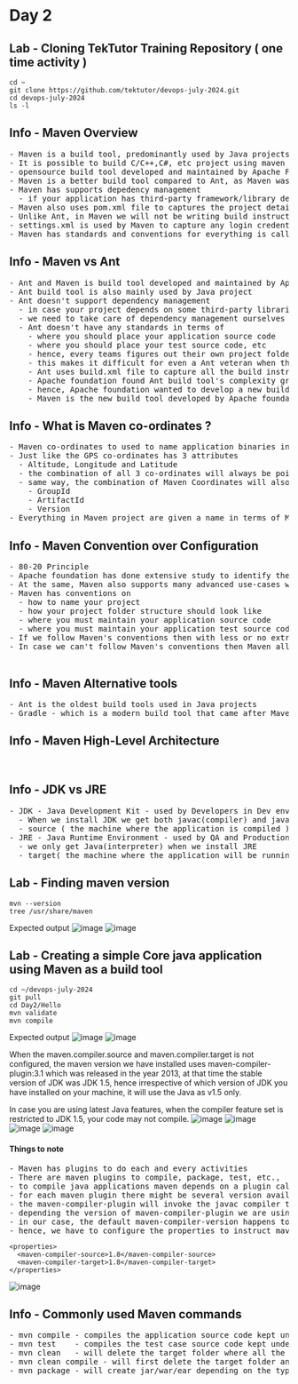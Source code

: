# Day 2

## Lab - Cloning TekTutor Training Repository ( one time activity )
```
cd ~
git clone https://github.com/tektutor/devops-july-2024.git
cd devops-july-2024
ls -l
```

## Info - Maven Overview
<pre>
- Maven is a build tool, predominantly used by Java projects but it is language agnostic(independent) tool
- It is possible to build C/C++,C#, etc project using maven 
- opensource build tool developed and maintained by Apache Foundation 
- Maven is a better build tool compared to Ant, as Maven was created by same Apache Foundation resolving all the issues that Ant build tool had
- Maven has supports depedency management
  - if your application has third-party framework/library dependency, those jar files will be automatically downloaded and their class path is managed by Maven if you have just mentioned the maven co-ordinates of the dependent libraries in the pom.xml
- Maven also uses pom.xml file to captures the project details
- Unlike Ant, in Maven we will not be writing build instructions in pom.xml, we just provide some meta-data while Maven takes care of build the language specific build instructions
- settings.xml is used by Maven to capture any login credentials, gloabal maven settings, etc.,
- Maven has standards and conventions for everything is called Convention over Configuration
</pre>

## Info - Maven vs Ant
<pre>
- Ant and Maven is build tool developed and maintained by Apache Foundation
- Ant build tool is also mainly used by Java project
- Ant doesn't support dependency management
  - in case your project depends on some third-party libraries, Ant doesn't have an inbuilt feature to download them, manage class path, etc
  - we need to take care of dependency management ourselves
  - Ant doesn't have any standards in terms of
    - where you should place your application source code
    - where you should place your test source code, etc
    - hence, every teams figures out their own project folder structure
    - this makes it difficult for even a Ant veteran when they move in to a new project which is based on Ant
    - Ant uses build.xml file to capture all the build instructions, which is not a good idea
    - Apache foundation found Ant build tool's complexity grows as the size of project grows
    - hence, Apache foundation wanted to develop a new build tool which will solve all the above Ant issues
    - Maven is the new build tool developed by Apache foundation which solves all the Ant issues
</pre>

## Info - What is Maven co-ordinates ?
<pre>
- Maven co-ordinates to used to name application binaries in such a way, each artifactory(.jar, war, ear, zip, etc) has an unique name within the Maven repositories
- Just like the GPS co-ordinates has 3 attributes
  - Altitude, Longitude and Latitude
  - the combination of all 3 co-ordinates will always be pointing to an unique location on earth
  - same way, the combination of Maven Coordinates will also be unique to point to single artifact
    - GroupId
    - ArtifactId
    - Version 
- Everything in Maven project are given a name in terms of Maven co-ordinates
</pre>  

## Info - Maven Convention over Configuration
<pre>
- 80-20 Principle
- Apache foundation has done extensive study to identify the most common usecase of Maven and they made it simple
- At the same, Maven also supports many advanced use-cases where you may not be able to follow the Maven's conventions strictly, in such cases you need to do more configurations in pom.xml and settings.xml files.
- Maven has conventions on
  - how to name your project
  - how your project folder structure should look like
  - where you must maintain your application source code 
  - where you must maintain your application test source code
- If we follow Maven's conventions then with less or no extra configuraiton we can manage a project 
- In case we can't follow Maven's conventions then Maven allows us configure to help Maven follow your convention
  
</pre>  

## Info - Maven Alternative tools
<pre>
- Ant is the oldest build tools used in Java projects
- Gradle - which is a modern build tool that came after Maven
</pre>

## Info - Maven High-Level Architecture
<pre>
  
</pre>

## Info - JDK vs JRE
<pre>
- JDK - Java Development Kit - used by Developers in Dev environment
  - When we install JDK we get both javac(compiler) and java(interpretter)
  - source ( the machine where the application is compiled )
- JRE - Java Runtime Environment - used by QA and Production environments
  - we only get Java(interpreter) when we install JRE
  - target( the machine where the application will be running)
</pre>


## Lab - Finding maven version
```
mvn --version
tree /usr/share/maven
```

Expected output
![image](https://github.com/user-attachments/assets/2b3db5bd-5a06-43a2-abb9-e0082fcac5ce)
![image](https://github.com/user-attachments/assets/996d13ae-4cff-434d-862f-35f61a18610f)

## Lab - Creating a simple Core java application using Maven as a build tool
```
cd ~/devops-july-2024
git pull
cd Day2/Hello
mvn validate
mvn compile
```

Expected output
![image](https://github.com/user-attachments/assets/b4491893-ebb9-495d-b0c1-0bf443cb3bd3)
![image](https://github.com/user-attachments/assets/a01cc59a-f1c0-468c-9458-75dda5c5a92b)

When the maven.compiler.source and maven.compiler.target is not configured, the maven version we have installed uses maven-compiler-plugin:3.1 which was released in the year 2013, at that time the stable version of JDK was JDK 1.5, hence irrespective of which version of JDK you have installed on your machine, it will use the Java as v1.5 only.

In case you are using latest Java features, when the compiler feature set is restricted to JDK 1.5, your code may not compile.
![image](https://github.com/user-attachments/assets/9768ff82-d100-4c18-9f88-286680b97c6b)
![image](https://github.com/user-attachments/assets/d1dc4934-5b81-446d-944e-feaa1dd50594)
![image](https://github.com/user-attachments/assets/1eeb5395-9b8a-43ad-a28f-80f3954a7dff)
![image](https://github.com/user-attachments/assets/2c2d4f32-b7a6-4293-a8e9-2c26b1c51014)

#### Things to note
<pre>
- Maven has plugins to do each and every activities
- There are maven plugins to compile, package, test, etc.,
- to compile java applications maven depends on a plugin called maven-compiler-plugin
- for each maven plugin there might be several version available in the Maven Central Repository, we can configure the pom.xml to use any specific version of maven-compiler-plugin.
- the maven-compiler-plugin will invoke the javac compiler to compile the java project
- depending the version of maven-compiler-plugin we are using it may a default version of JDK
- in our case, the default maven-compiler-version happens to be 3.1 which uses JDK 1.5 and JRE 1.5 
- hence, we have to configure the properties to instruct maven to use a specific version of JDK and JRE
</pre>
  ```
  <properties>
    <maven-compiler-source>1.8</maven-compiler-source>
    <maven-compiler-target>1.8</maven-compiler-target>
  </properties>
  ```
![image](https://github.com/user-attachments/assets/7f5e0d81-d8f5-4e0c-a32d-3098e1dd5298)

## Info - Commonly used Maven commands
<pre>
- mvn compile - compiles the application source code kept under src/main/java and sub-folders
- mvn test    - compiles the test case source code kept under src/test/java and sub-folders
- mvn clean   - will delete the target folder where all the .class, jar/war/ear files are stored
- mvn clean compile - will first delete the target folder and compiles the applicaiton source code
- mvn package - will create jar/war/ear depending on the type of your project
</pre>
